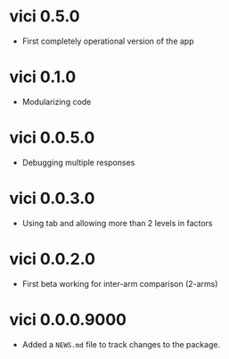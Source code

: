 # vici 0.5.0

 * First completely operational version of the app

# vici 0.1.0

 * Modularizing code

# vici 0.0.5.0

 * Debugging multiple responses

# vici 0.0.3.0

 * Using tab and allowing more than 2 levels in factors

# vici 0.0.2.0

 * First beta working for inter-arm comparison (2-arms)

# vici 0.0.0.9000

 * Added a `NEWS.md` file to track changes to the package.

